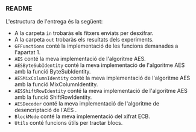 ### README

L'estructura de l'entrega és la següent:

- A la carpeta `in` trobaràs els fitxers enviats per desxifrar.
- A la carpeta `out` trobaràs els resultats dels experiments.
- `GFFunctions` conté la implementació de les funcions demanades a l'apartat 1.
- `AES` conté la meva implementació de l'algoritme AES.
- `AESByteSubIdentity` conté la meva implementació de l'algoritme AES amb la funció ByteSubIdentity.
- `AESMixColumnIdentity` conté la meva implementació de l'algoritme AES amb la funció MixColumnIdentity.
- `AESShiftRowIdentity` conté la meva implementació de l'algoritme AES amb la funció ShiftRowIdentity.
- `AESDecoder` conté la meva implementació de l'algoritme de desencriptació de l'AES .
- `BlockMode` conté la meva implementació del xifrat ECB.
- `Utils` conté funcions útils per tractar blocs.
